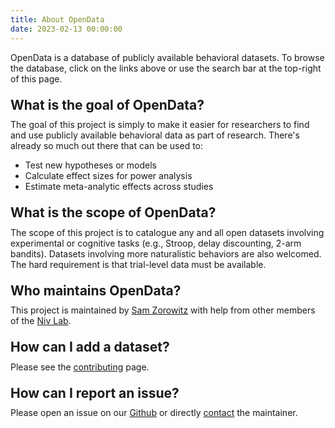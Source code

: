 ```yaml
---
title: About OpenData
date: 2023-02-13 00:00:00
---
```


OpenData is a database of publicly available behavioral datasets. To browse the database, click on the links above or use the search bar at the top-right of this page.

<h2 style="margin: 1em 0em 0.5em 0em">What is the goal of OpenData?</h2>
The goal of this project is simply to make it easier for researchers to find and use publicly available behavioral data as part of research. There's already so much out there that can be used to:

- Test new hypotheses or models
- Calculate effect sizes for power analysis
- Estimate meta-analytic effects across studies

<h2 style="margin: 1em 0em 0.5em 0em">What is the scope of OpenData?</h2>
The scope of this project is to catalogue any and all open datasets involving experimental or cognitive tasks (e.g., Stroop, delay discounting, 2-arm bandits). Datasets involving more naturalistic behaviors are also welcomed. The hard requirement is that trial-level data must be available.

<h2 style="margin: 1em 0em 0.5em 0em">Who maintains OpenData?</h2>
This project is maintained by <a href="https://szorowi1.github.io" target="_blank">Sam Zorowitz</a> with help from other members of the <a href="https://nivlab.princeton.edu" target="_blank">Niv Lab</a>.

<h2 style="margin: 1em 0em 0.5em 0em">How can I add a dataset?</h2>
Please see the <a href="../contribute">contributing</a> page.

<h2 style="margin: 1em 0em 0.5em 0em">How can I report an issue?</h2>
Please open an issue on our <a href="https://www.github.com/nivlab/opendata/issues/new" target="_blank">Github</a> or directly <a href="mailto:zorowitz@princeton.edu">contact</a> the maintainer.
